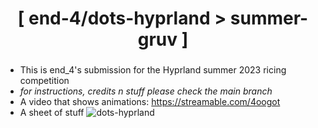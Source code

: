<div align="center">
    <h1>[ end-4/dots-hyprland > summer-gruv ]</h1>
    <h3></h3>
</div>

 - This is end_4's submission for the Hyprland summer 2023 ricing competition
 - *for instructions, credits n stuff please check the main branch*
 - A video that shows animations: https://streamable.com/4oogot
 - A sheet of stuff
![dots-hyprland](./assets/all_ordered.png)
